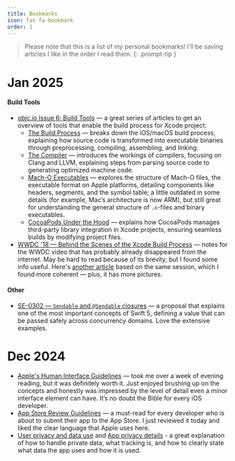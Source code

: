 ```yaml
---
title: Bookmarks 
icon: fas fa-bookmark
order: 1
---
```


> Please note that this is a list of my personal bookmarks! I’ll be saving articles I like in the order I read them.
{: .prompt-tip }

# Jan 2025

#### Build Tools
- [objc.io Issue 6: Build Tools](https://www.objc.io/issues/6-build-tools/) — a great series of articles to get an overview of tools that enable the build process for Xcode project:
    - [The Build Process](https://www.objc.io/issues/6-build-tools/build-process/) — breaks down the iOS/macOS build process, explaining how source code is transformed into executable binaries through preprocessing, compiling, assembling, and linking.
    - [The Compiler](https://www.objc.io/issues/6-build-tools/compiler/) — introduces the workings of compilers, focusing on Clang and LLVM, explaining steps from parsing source code to generating optimized machine code.
    - [Mach-O Executables](https://www.objc.io/issues/6-build-tools/mach-o-executables/) — explores the structure of Mach-O files, the executable format on Apple platforms, detailing components like headers, segments, and the symbol table; a little outdated in some details (for example, Mac’s architecture is now ARM), but still great for understanding the general structure of `.o`-files and binary executables.
    - [CocoaPods Under the Hood](https://www.objc.io/issues/6-build-tools/cocoapods-under-the-hood/) — explains how CocoaPods manages third-party library integration in Xcode projects, ensuring seamless builds by modifying project files.
- [WWDC '18 — Behind the Scenes of the Xcode Build Process](https://wwdcnotes.com/documentation/wwdcnotes/wwdc18-415-behind-the-scenes-of-the-xcode-build-process/) — notes for the WWDC video that has probably already disappeared from the internet. May be hard to read because of its brevity, but I found some info useful. Here's [another article](https://suelan.github.io/2020/07/05/20200705Behind-the-Scenes-of-the-%E2%80%A2Xcode-Build-Process/) based on the same session, which I found more coherent — plus, it has more pictures.

#### Other
- [SE-0302 — `Sendable` and `@Sendable` closures](https://github.com/swiftlang/swift-evolution/blob/main/proposals/0302-concurrent-value-and-concurrent-closures.md) — a proposal that explains one of the most important concepts of Swift 5, defining a value that can be passed safely across concurrency domains. Love the extensive examples.

# Dec 2024

- [Apple's Human Interface Guidelines](https://developer.apple.com/design/human-interface-guidelines/) — took me over a week of evening reading, but it was definitely worth it. Just enjoyed brushing up on the concepts and honestly was impressed by the level of detail even a minor interface element can have. It’s no doubt the Bible for every iOS developer.
- [App Store Review Guidelines](https://developer.apple.com/app-store/review/guidelines/) — a must-read for every developer who is about to submit their app to the App Store. I just reviewed it today and liked the clear language that Apple uses here.
- [User privacy and data use](https://developer.apple.com/app-store/user-privacy-and-data-use/) and [App privacy details](https://developer.apple.com/app-store/app-privacy-details/) - a great explanation of how to handle private data, what tracking is, and how to clearly state what data the app uses and how it is used.